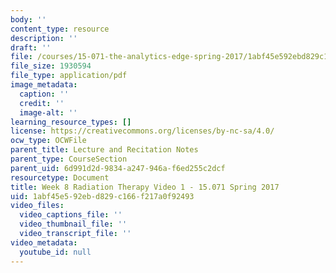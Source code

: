 ```yaml
---
body: ''
content_type: resource
description: ''
draft: ''
file: /courses/15-071-the-analytics-edge-spring-2017/1abf45e592ebd829c166f217a0f92493_MIT15_071S17_Unit8_RadiationTherapy.pdf
file_size: 1930594
file_type: application/pdf
image_metadata:
  caption: ''
  credit: ''
  image-alt: ''
learning_resource_types: []
license: https://creativecommons.org/licenses/by-nc-sa/4.0/
ocw_type: OCWFile
parent_title: Lecture and Recitation Notes
parent_type: CourseSection
parent_uid: 6d991d2d-9834-a247-946a-f6ed255c2dcf
resourcetype: Document
title: Week 8 Radiation Therapy Video 1 - 15.071 Spring 2017
uid: 1abf45e5-92eb-d829-c166-f217a0f92493
video_files:
  video_captions_file: ''
  video_thumbnail_file: ''
  video_transcript_file: ''
video_metadata:
  youtube_id: null
---
```


